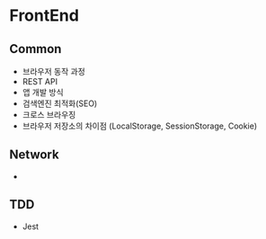 # FrontEnd

## Common

- 브라우저 동작 과정
- REST API
- 앱 개발 방식
- 검색엔진 최적화(SEO)
- 크로스 브라우징
- 브라우저 저장소의 차이점 (LocalStorage, SessionStorage, Cookie)

## Network
- 


## TDD
- Jest
